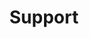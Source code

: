---
title: Support
type: support
layout: support
description: Project support and personal training from the developers of vvvv
---